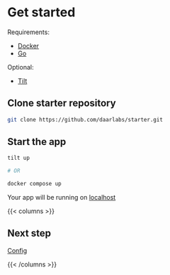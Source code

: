 # Get started

Requirements:
- [Docker](https://www.docker.com/)
- [Go](https://go.dev/)

Optional:
- [Tilt](https://tilt.dev/)

## Clone starter repository
```bash
git clone https://github.com/daarlabs/starter.git
```

## Start the app
```bash
tilt up

# OR

docker compose up
```

Your app will be running on [localhost](http://localhost)

{{< columns >}}

## Next step
[Config](/docs/packages/mirage/config/)

{{< /columns >}}